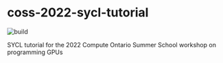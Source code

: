 # coss-2022-sycl-tutorial

![build](https://github.com/kris-rowe/coss-2022-sycl-tutorial/workflows/build/badge.svg)

SYCL tutorial for the 2022 Compute Ontario Summer School workshop on programming GPUs
